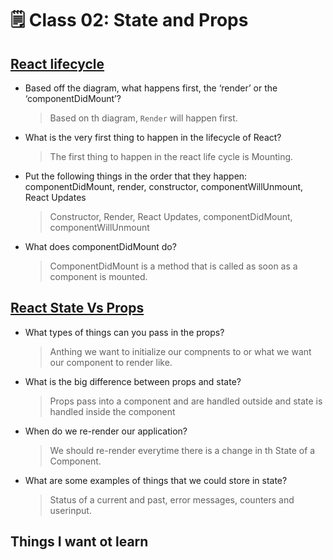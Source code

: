 # 🗒️ Class 02: State and Props

## [React lifecycle](https://medium.com/@joshuablankenshipnola/react-component-lifecycle-events-cb77e670a093)

- Based off the diagram, what happens first, the ‘render’ or the ‘componentDidMount’?
  > Based on th diagram, `Render` will happen first.

- What is the very first thing to happen in the lifecycle of React?
  > The first thing to happen in the react life cycle is Mounting.

- Put the following things in the order that they happen: componentDidMount, render, constructor, componentWillUnmount, React Updates
  > Constructor,  Render, React Updates, componentDidMount, componentWillUnmount

- What does componentDidMount do?
  > ComponentDidMount is a method that is called as soon as a component is mounted.

## [React State Vs Props](https://www.youtube.com/watch?v=IYvD9oBCuJI)

- What types of things can you pass in the props?
  > Anthing we want  to initialize our compnents to or what we want our component to render like.

- What is the big difference between props and state?
  > Props pass into a component and are handled outside and state is handled inside the component

- When do we re-render our application?
  > We should re-render everytime there is a change in th State of a Component.

- What are some examples of things that we could store in state?
  >  Status of a current and past, error messages, counters and userinput.

## Things I want ot learn
  